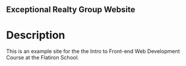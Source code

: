 Exceptional Realty Group Website
---

# Description
This is an example site for the the Intro to Front-end Web Development Course at the Flatiron School.
